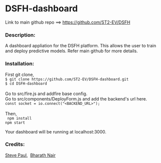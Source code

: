 # DSFH-dashboard
Link to main github repo ==> https://github.com/ST2-EV/DSFH

### Description:
A dashboard appliation for the DSFH platform. This allows the user to train and deploy  predictive models. Refer main github for more details.

### Installation:
First git clone,<br />
```$ git clone https://github.com/ST2-EV/DSFH-dashboard.git```<br />
```$ cd DSFH-dashboard```
<br />
<br />
Go to src/fire.js and addfire base config.
<br />
Go to src/components/DeployForm.js and add the backend's url here.<br />
```const socket = io.connect("<BACKEND_URL>");```
<br />
<br />
Then,<br />
``` npm install```<br />
```npm start```<br />

Your dashboard will be running at localhost:3000.

### Credits:
[Steve Paul](https://github.com/ST2-EV),&nbsp; [Bharath Nair](https://github.com/bnair2001)
